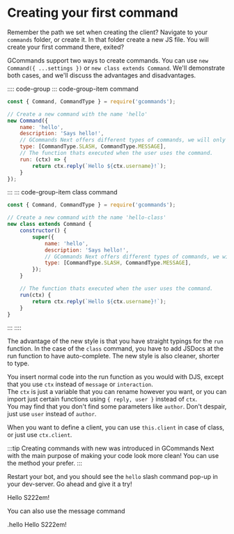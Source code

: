 # Creating your first command

Remember the path we set when creating the client? Navigate to your `commands` folder, or create it. In that folder
create a new JS file. You will create your first command there, exited?

GCommands support two ways to create commands. You can use `new Command({ ...settings })` or `new class extends Command`. We'll demonstrate both cases, and we'll discuss the advantages and disadvantages.

:::: code-group
::: code-group-item command

```js
const { Command, CommandType } = require('gcommands');

// Create a new command with the name 'hello'
new Command({
	name: 'hello',
	description: 'Says hello!',
	// GCommands Next offers different types of commands, we will only use slash and message commands here.
	type: [CommandType.SLASH, CommandType.MESSAGE],
	// The function thats executed when the user uses the command.
	run: (ctx) => {
		return ctx.reply(`Hello ${ctx.username}!`);
	}
});
```

:::
::: code-group-item class command

```js
const { Command, CommandType } = require('gcommands');

// Create a new command with the name 'hello-class'
new class extends Command {
	constructor() {
		super({
			name: 'hello',
			description: 'Says hello!',
			// GCommands Next offers different types of commands, we will only use slash and message commands here.
			type: [CommandType.SLASH, CommandType.MESSAGE],
		});
	}

	// The function thats executed when the user uses the command.
	run(ctx) {
		return ctx.reply(`Hello ${ctx.username}!`);
	}
}
```

:::
::::

The advantage of the new style is that you have straight typings for the `run` function. In the case of the `class` command, you have to add JSDocs at the run function to have auto-complete. The new style is also cleaner, shorter to type.

You insert normal code into the run function as you would with DJS, except that you use `ctx` instead of `message` or `interaction`.  
The `ctx` is just a variable that you can rename however you want, or you can import just certain functions using `{ reply, user }` instead of `ctx`.  
You may find that you don't find some parameters like `author`. Don't despair, just use `user` instead of `author`.  

When you want to define a client, you can use `this.client` in case of class, or just use `ctx.client`.

:::tip 
Creating commands with new was introduced in GCommands Next with the main purpose of making your code look more
clean! You can use the method your prefer.
:::

Restart your bot, and you should see the `hello` slash command pop-up in your dev-server. Go ahead and give it a try!

<DiscordMessages>
	<DiscordMessage profile="bot">
		<template #interactions>
			<DiscordInteraction
				profile="user"
				author="GCommands"
				:command="true"
			>hello</DiscordInteraction>
		</template>
		Hello S222em!
	</DiscordMessage>
</DiscordMessages>

You can also use the message command

<DiscordMessages>
	<DiscordMessage profile="user">
		.hello
	</DiscordMessage>
	<DiscordMessage profile="bot">
		Hello S222em!
	</DiscordMessage>
</DiscordMessages>

